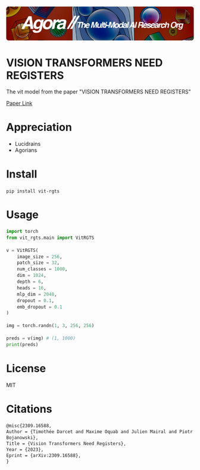 [![Multi-Modality](agorabanner.png)](https://discord.gg/qUtxnK2NMf)

# VISION TRANSFORMERS NEED REGISTERS
The vit model from the paper "VISION TRANSFORMERS NEED REGISTERS"

[Paper Link](https://arxiv.org/pdf/2309.16588.pdf)

# Appreciation
* Lucidrains
* Agorians

# Install
`pip install vit-rgts`

# Usage
```python
import torch
from vit_rgts.main import VitRGTS

v = VitRGTS(
    image_size = 256,
    patch_size = 32,
    num_classes = 1000,
    dim = 1024,
    depth = 6,
    heads = 16,
    mlp_dim = 2048,
    dropout = 0.1,
    emb_dropout = 0.1
)

img = torch.randn(1, 3, 256, 256)

preds = v(img) # (1, 1000)
print(preds)
```

# License
MIT

# Citations

```
@misc{2309.16588,
Author = {Timothée Darcet and Maxime Oquab and Julien Mairal and Piotr Bojanowski},
Title = {Vision Transformers Need Registers},
Year = {2023},
Eprint = {arXiv:2309.16588},
}
```